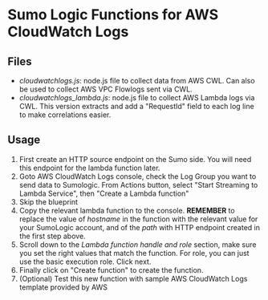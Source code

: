 Sumo Logic Functions for AWS CloudWatch Logs 
===========================================

Files 
-----
*	*cloudwatchlogs.js*:  node.js file to collect data from AWS CWL. Can also be used to collect AWS VPC Flowlogs sent via CWL.
*	*cloudwatchlogs_lambda.js*:  node.js file to collect AWS Lambda logs via CWL. This version extracts and add a "RequestId" field to each log line to make correlations easier.

Usage
-----
1. First create an HTTP source endpoint on the Sumo side. You will need this endpoint for the lambda function later.
2. Goto AWS CloudWatch Logs console, check the Log Group you want to send data to Sumologic. From Actions button, select "Start Streaming to Lambda Service", then "Create a Lambda function"
3. Skip the blueprint
4. Copy the relevant lambda function to the console. **REMEMBER** to replace the value of *hostname* in the function with the relevant value for your SumoLogic account, and of the *path* with HTTP endpoint created in the first step above. 
5. Scroll down to the *Lambda function handle and role* section, make sure you set the right values that match the function. For role, you can just use the basic execution role. Click next.
6. Finally click on "Create function" to create the function. 
7. (Optional) Test this new function with sample AWS CloudWatch Logs template provided by AWS  


